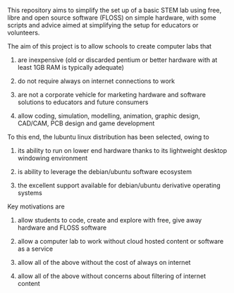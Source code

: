 This repository aims to simplify the set up of a basic STEM lab using free, libre and open source software (FLOSS) on simple hardware, with some scripts and advice aimed at simplifying the setup for educators or volunteers.

The aim of this project is to allow schools to create computer labs that

1) are inexpensive (old or discarded pentium or better hardware with at least 1GB RAM is typically adequate)

2) do not require always on internet connections to work

3) are not a corporate vehicle for marketing hardware and software solutions to educators and future consumers

4) allow coding, simulation, modelling, animation, graphic design, CAD/CAM, PCB design and game development

To this end, the lubuntu linux distribution has been selected, owing to

1) its ability to run on lower end hardware thanks to its lightweight desktop windowing environment

2) is ability to leverage the debian/ubuntu software ecosystem

3) the excellent support available for debian/ubuntu derivative operating systems

Key motivations are

1) allow students to code, create and explore with free, give away hardware and FLOSS software

2) allow a computer lab to work without cloud hosted content or software as a service

3) allow all of the above without the cost of always on internet

4) allow all of the above without concerns about filtering of internet content
